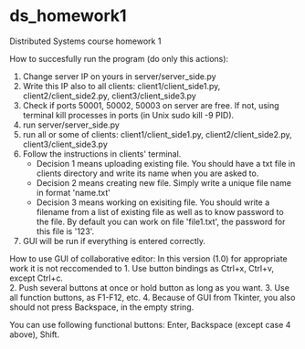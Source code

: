 # ds_homework1
Distributed Systems course homework 1

How to succesfully run the program (do only this actions):
1. Change server IP on yours in server/server_side.py
2. Write this IP also to all clients: client1/client_side1.py, client2/client_side2.py, client3/client_side3.py
3. Check if ports 50001, 50002, 50003 on server are free. If not, using terminal kill processes in ports (in Unix sudo kill -9 PID).
4. run server/server_side.py
5. run all or some of clients: client1/client_side1.py, client2/client_side2.py, client3/client_side3.py
6. Follow the instructions in clients' terminal. 
	-  Decision 1 means uploading existing file. You should have a txt file in clients directory and write its name when you are asked to. 
	-  Decision 2 means creating new file. Simply write a unique file name in format 'name.txt'
	-  Decision 3 means working on exisiting file. You should write a filename from a list of existing file as well as to know password to the file. By default you can work on file 'file1.txt', the password for this file is '123'.
7. GUI will be run if everything is entered correctly.

How to use GUI of collaborative editor:
In this version (1.0) for appropriate work it is not reccomended to 
	1. Use button bindings as Ctrl+x, Ctrl+v, except Ctrl+c.  
	2. Push several buttons at once or hold button as long as you want.
	3. Use all function buttons, as F1-F12, etc. 
	4. Because of GUI from Tkinter, you also should not press Backspace, in the empty string.

You can use following functional buttons: Enter, Backspace (except case 4 above), Shift.
